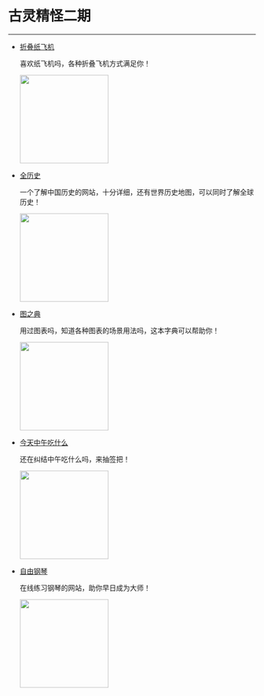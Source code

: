 # 古灵精怪二期
---

- [折叠纸飞机](https://www.foldnfly.com/)

  喜欢纸飞机吗，各种折叠飞机方式满足你！

  <img width="180px" bor src="//cdn.jsdelivr.net/gh/13160692449/pics-storage/zdzfj.png">

- [全历史](https://www.allhistory.com/)

  一个了解中国历史的网站，十分详细，还有世界历史地图，可以同时了解全球历史！

  <img width="180px" bor src="//cdn.jsdelivr.net/gh/13160692449/pics-storage/qls.png">

- [图之典](http://tuzhidian.com/)

  用过图表吗，知道各种图表的场景用法吗，这本字典可以帮助你！

  <img width="180px" bor src="//cdn.jsdelivr.net/gh/13160692449/pics-storage/tzd.png">

- [今天中午吃什么](https://www.zwcsm.com/)

  还在纠结中午吃什么吗，来抽签把！

  <img width="180px" bor src="//cdn.jsdelivr.net/gh/13160692449/pics-storage/zwcsm.png">

- [自由钢琴](https://www.autopiano.cn/)

  在线练习钢琴的网站，助你早日成为大师！

  <img width="180px" bor src="//cdn.jsdelivr.net/gh/13160692449/pics-storage/zygq.png">